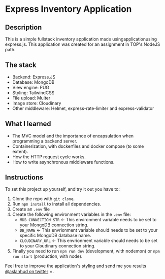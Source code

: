 # Express Inventory Application

## Description

This is a simple fullstack inventory application made usingapplicationusing express.js.
This application was created for an assignment in TOP's NodeJS path.

## The stack

- Backend: Express.JS
- Database: MongoDB
- View engine: PUG
- Styling: TailwindCSS
- File upload: Multer
- Image store: Cloudinary
- Other middleware: Helmet, express-rate-limiter and express-validator

## What I learned

- The MVC model and the importance of encapsulation when programming a backend server.
- Containerization, with dockerfiles and docker compose (to some extent).
- How the HTTP request cycle works.
- How to write asynchronous middleware functions.

## Instructions

To set this project up yourself, and try it out you have to:

1. Clone the repo with `git clone`.
2. Run `npm install` to install all dependencies.
3. Create an `.env` file
4. Create the following environment variables in the `.env` file:
   - `MDB_CONNECTION_STR` <- This environment variable needs to be set to your MongoDB connection string.
   - `DB_NAME` <- This envrionment variable should needs to be set to your specific MongoDB database name.
   - `CLOUDINARY_URL` <- This envrionment variable should needs to be set to your Cloudinary connection string.
5. Finally you need to run `npm run dev` (development, with nodemon) or `npm run start` (production, with node).

Feel free to improve the application's styling and send me you results [@aslanhud on twitter](https://twitter.com/aslanhud) ⭐.
